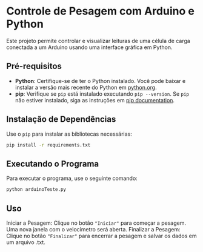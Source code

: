 # Controle de Pesagem com Arduino e Python

Este projeto permite controlar e visualizar leituras de uma célula de carga conectada a um Arduino usando uma interface gráfica em Python.

## Pré-requisitos

- **Python**: Certifique-se de ter o Python instalado. Você pode baixar e instalar a versão mais recente do Python em [python.org](https://www.python.org/downloads/).
- **pip**: Verifique se `pip` está instalado executando `pip --version`. Se `pip` não estiver instalado, siga as instruções em [pip documentation](https://pip.pypa.io/en/stable/installation/).

## Instalação de Dependências

Use o `pip` para instalar as bibliotecas necessárias:
```bash
pip install -r requirements.txt
```

## Executando o Programa

Para executar o programa, use o seguinte comando:
```bash
python arduinoTeste.py
```

## Uso
Iniciar a Pesagem:
Clique no botão `"Iniciar"` para começar a pesagem. Uma nova janela com o velocímetro será aberta.
Finalizar a Pesagem:
Clique no botão `"Finalizar"` para encerrar a pesagem e salvar os dados em um arquivo .txt.
